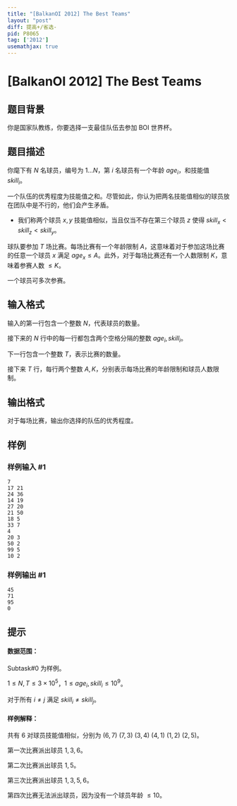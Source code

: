 ```yaml
---
title: "[BalkanOI 2012] The Best Teams"
layout: "post"
diff: 提高+/省选-
pid: P8065
tag: ['2012']
usemathjax: true
---
```


# [BalkanOI 2012] The Best Teams
## 题目背景

你是国家队教练，你要选择一支最佳队伍去参加 BOI 世界杯。
## 题目描述

你麾下有 $N$ 名球员，编号为 $1\dots N$，第 $i$ 名球员有一个年龄 $age_i$，和技能值 $skill_i$。

一个队伍的优秀程度为技能值之和。尽管如此，你认为把两名技能值相似的球员放在团队中是不行的，他们会产生矛盾。

- 我们称两个球员 $x,y$ 技能值相似，当且仅当不存在第三个球员 $z$ 使得 $skill_x<skill_z<skill_y$。

球队要参加 $T$ 场比赛。每场比赛有一个年龄限制 $A$，这意味着对于参加这场比赛的任意一个球员 $x$ 满足 $age_x\le A$。此外，对于每场比赛还有一个人数限制 $K$，意味着参赛人数 $\le K$。

一个球员可多次参赛。
## 输入格式

输入的第一行包含一个整数 $N$，代表球员的数量。

接下来的 $N$ 行中的每一行都包含两个空格分隔的整数 $age_i,skill_i$。

下一行包含一个整数 $T$，表示比赛的数量。

接下来 $T$ 行，每行两个整数 $A,K$，分别表示每场比赛的年龄限制和球员人数限制。
## 输出格式

对于每场比赛，输出你选择的队伍的优秀程度。
## 样例

### 样例输入 #1
```
7
17 21
24 36
14 19
27 20
21 50
18 5
33 7
4
20 3
50 2
99 5
10 2
```
### 样例输出 #1
```
45
71
95
0
```
## 提示

#### 数据范围：
Subtask#0 为样例。

$1\le N,T\le 3\times 10^5$，$1\le age_i,skill_i\le10^9$。

对于所有 $i\neq j$ 满足 $skill_i\neq skill_j$。

#### 样例解释：
共有 $6$ 对球员技能值相似，分别为 $(6,7)$ $(7,3)$ $(3,4)$ $(4,1)$ $(1,2)$ $(2,5)$。

第一次比赛派出球员 $1,3,6$。

第二次比赛派出球员 $1,5$。

第三次比赛派出球员 $1,3,5,6$。

第四次比赛无法派出球员，因为没有一个球员年龄 $\le10$。
